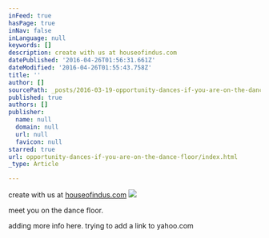 ```yaml
---
inFeed: true
hasPage: true
inNav: false
inLanguage: null
keywords: []
description: create with us at houseofindus.com
datePublished: '2016-04-26T01:56:31.661Z'
dateModified: '2016-04-26T01:55:43.758Z'
title: ''
author: []
sourcePath: _posts/2016-03-19-opportunity-dances-if-you-are-on-the-dance-floor.md
published: true
authors: []
publisher:
  name: null
  domain: null
  url: null
  favicon: null
starred: true
url: opportunity-dances-if-you-are-on-the-dance-floor/index.html
_type: Article

---
```

create with us at [houseofindus.com][0]
![](https://the-grid-user-content.s3-us-west-2.amazonaws.com/245bd6e7-9449-44db-9530-5f23610659df.png)

meet you on the dance floor.

adding more info here.  trying to add a link to yahoo.com

[0]: www.houseofindus.com